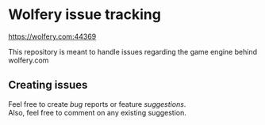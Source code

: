 Wolfery issue tracking
======================

https://wolfery.com:44369

This repository is meant to handle issues regarding the game engine behind wolfery.com

Creating issues
---------------

Feel free to create *bug* reports or feature *suggestions*.  
Also, feel free to comment on any existing suggestion.

